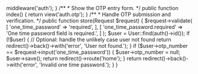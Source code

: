 <?php

namespace App\Http\Controllers\Auth;

use App\Http\Controllers\Controller;
use Illuminate\Http\Request;
use App\Models\User;

class OtpController extends Controller
{
    public function __construct()
    {
        $this->middleware('auth');
    }

    /**
     * Show the OTP entry form.
     */
    public function index()
    {
        return view('auth.otp');
    }

    /**
     * Handle OTP submission and verification.
     */
    public function store(Request $request)
    {
        $request->validate(
            [
                'one_time_password' => 'required',
            ],
            [
                'one_time_password.required' => 'One time password field is required.',
            ]
        );

        $user = User::find(auth()->id());

        if (!$user) {
            // Optional: handle the unlikely case user not found
            return redirect()->back()->with('error', 'User not found.');
        }

        if ($user->otp_number == $request->input('one_time_password')) {
            $user->otp_number = null;
            $user->save();

            return redirect()->route('home');
        }

        return redirect()->back()->with('error', 'Invalid one time password.');
    }
}
